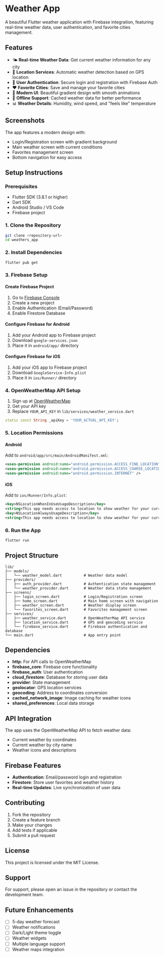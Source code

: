 # Weather App

A beautiful Flutter weather application with Firebase integration, featuring real-time weather data, user authentication, and favorite cities management.

## Features

- 🌤️ **Real-time Weather Data**: Get current weather information for any city
- 📍 **Location Services**: Automatic weather detection based on GPS location
- 🔐 **User Authentication**: Secure login and registration with Firebase Auth
- ❤️ **Favorite Cities**: Save and manage your favorite cities
- 📱 **Modern UI**: Beautiful gradient design with smooth animations
- 🔄 **Offline Support**: Cached weather data for better performance
- 📊 **Weather Details**: Humidity, wind speed, and "feels like" temperature

## Screenshots

The app features a modern design with:
- Login/Registration screen with gradient background
- Main weather screen with current conditions
- Favorites management screen
- Bottom navigation for easy access

## Setup Instructions

### Prerequisites

- Flutter SDK (3.8.1 or higher)
- Dart SDK
- Android Studio / VS Code
- Firebase project

### 1. Clone the Repository

```bash
git clone <repository-url>
cd weathers_app
```

### 2. Install Dependencies

```bash
flutter pub get
```

### 3. Firebase Setup

#### Create Firebase Project

1. Go to [Firebase Console](https://console.firebase.google.com/)
2. Create a new project
3. Enable Authentication (Email/Password)
4. Enable Firestore Database

#### Configure Firebase for Android

1. Add your Android app to Firebase project
2. Download `google-services.json`
3. Place it in `android/app/` directory

#### Configure Firebase for iOS

1. Add your iOS app to Firebase project
2. Download `GoogleService-Info.plist`
3. Place it in `ios/Runner/` directory

### 4. OpenWeatherMap API Setup

1. Sign up at [OpenWeatherMap](https://openweathermap.org/api)
2. Get your API key
3. Replace `YOUR_API_KEY` in `lib/services/weather_service.dart`

```dart
static const String _apiKey = 'YOUR_ACTUAL_API_KEY';
```

### 5. Location Permissions

#### Android
Add to `android/app/src/main/AndroidManifest.xml`:
```xml
<uses-permission android:name="android.permission.ACCESS_FINE_LOCATION" />
<uses-permission android:name="android.permission.ACCESS_COARSE_LOCATION" />
<uses-permission android:name="android.permission.INTERNET" />
```

#### iOS
Add to `ios/Runner/Info.plist`:
```xml
<key>NSLocationWhenInUseUsageDescription</key>
<string>This app needs access to location to show weather for your current location.</string>
<key>NSLocationAlwaysUsageDescription</key>
<string>This app needs access to location to show weather for your current location.</string>
```

### 6. Run the App

```bash
flutter run
```

## Project Structure

```
lib/
├── models/
│   └── weather_model.dart          # Weather data model
├── providers/
│   ├── auth_provider.dart          # Authentication state management
│   └── weather_provider.dart       # Weather data state management
├── screens/
│   ├── login_screen.dart           # Login/Registration screen
│   ├── home_screen.dart            # Main home screen with navigation
│   ├── weather_screen.dart         # Weather display screen
│   └── favorites_screen.dart       # Favorites management screen
├── services/
│   ├── weather_service.dart        # OpenWeatherMap API service
│   ├── location_service.dart       # GPS and geocoding service
│   └── firebase_service.dart       # Firebase authentication and database
└── main.dart                       # App entry point
```

## Dependencies

- **http**: For API calls to OpenWeatherMap
- **firebase_core**: Firebase core functionality
- **firebase_auth**: User authentication
- **cloud_firestore**: Database for storing user data
- **provider**: State management
- **geolocator**: GPS location services
- **geocoding**: Address to coordinates conversion
- **cached_network_image**: Image caching for weather icons
- **shared_preferences**: Local data storage

## API Integration

The app uses the OpenWeatherMap API to fetch weather data:
- Current weather by coordinates
- Current weather by city name
- Weather icons and descriptions

## Firebase Features

- **Authentication**: Email/password login and registration
- **Firestore**: Store user favorites and weather history
- **Real-time Updates**: Live synchronization of user data

## Contributing

1. Fork the repository
2. Create a feature branch
3. Make your changes
4. Add tests if applicable
5. Submit a pull request

## License

This project is licensed under the MIT License.

## Support

For support, please open an issue in the repository or contact the development team.

## Future Enhancements

- [ ] 5-day weather forecast
- [ ] Weather notifications
- [ ] Dark/Light theme toggle
- [ ] Weather widgets
- [ ] Multiple language support
- [ ] Weather maps integration

